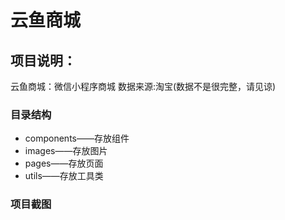 云鱼商城
=========
项目说明：
---------
 云鱼商城：微信小程序商城
 数据来源:淘宝(数据不是很完整，请见谅)


### 目录结构
* components——存放组件
* images——存放图片
* pages——存放页面
* utils——存放工具类
### 项目截图
